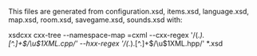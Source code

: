 This files are generated from configuration.xsd, items.xsd, language.xsd, map.xsd, room.xsd, savegame.xsd, sounds.xsd with:


xsdcxx cxx-tree --namespace-map =cxml --cxx-regex '/(.*)\.[^.]+$/\u$1XML.cpp/' --hxx-regex '/(.*)\.[^.]+$/\u$1XML.hpp/' *.xsd
